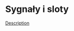 # Sygnały i sloty

[Description](http://szymonsiarkiewicz.pl/poradniki/kurs-qt/kurs-qt-signals-slots/)
